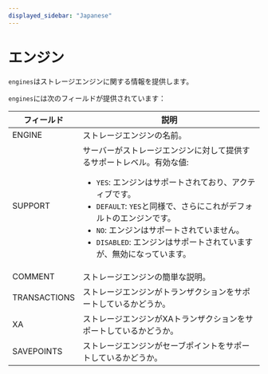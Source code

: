 ```yaml
---
displayed_sidebar: "Japanese"
---
```


# エンジン

`engines`はストレージエンジンに関する情報を提供します。

`engines`には次のフィールドが提供されています：

| **フィールド** | **説明**                                             |
| -------------- | ----------------------------------------------------- |
| ENGINE         | ストレージエンジンの名前。                            |
| SUPPORT        | サーバーがストレージエンジンに対して提供するサポートレベル。有効な値:<ul><li>`YES`: エンジンはサポートされており、アクティブです。</li><li>`DEFAULT`: `YES`と同様で、さらにこれがデフォルトのエンジンです。</li><li>`NO`: エンジンはサポートされていません。</li><li>`DISABLED`: エンジンはサポートされていますが、無効になっています。</li></ul> |
| COMMENT        | ストレージエンジンの簡単な説明。                      |
| TRANSACTIONS   | ストレージエンジンがトランザクションをサポートしているかどうか。 |
| XA             | ストレージエンジンがXAトランザクションをサポートしているかどうか。 |
| SAVEPOINTS     | ストレージエンジンがセーブポイントをサポートしているかどうか。 |